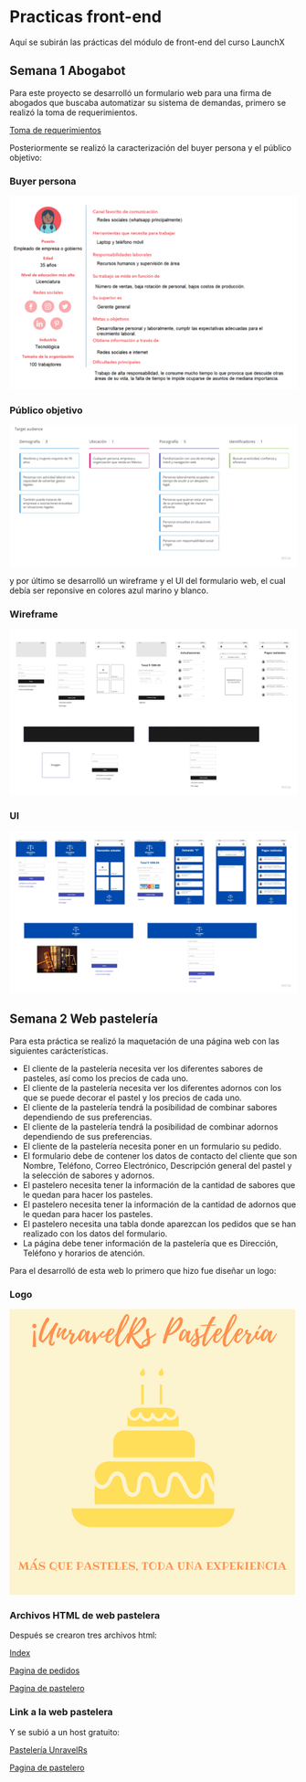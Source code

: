 # Practicas front-end 
Aquí se subirán las prácticas del módulo de front-end del curso LaunchX

## Semana 1 Abogabot 

Para este proyecto se desarrolló un formulario web para una firma de abogados que buscaba automatizar su sistema de demandas, primero se realizó la toma de requerimientos. 

[Toma de requerimientos](https://github.com/Unravelrs/Practicas-front-end/blob/main/Abogabot/Toma%20de%20requerimientos.doc)

Posteriormente se realizó la caracterización del buyer persona y el público objetivo:

### Buyer persona

![Buyer persona](/Abogabot/Buyer%20persona.png)

### Público objetivo
![público objetivo](/Abogabot/Publico%20objetivo.jpg)

y por último se desarrolló un wireframe y el UI del formulario web, el cual debía ser reponsive en colores azul marino y blanco.

### Wireframe

![wireframe](/Abogabot/Wireframe.jpg)

### UI

![UI](/Abogabot/UI.jpg)



## Semana 2 Web pastelería

Para esta práctica se realizó la maquetación de una página web con las siguientes carácterísticas.

- El cliente de la pastelería necesita ver los diferentes sabores de pasteles, así como los precios de cada uno.
- El cliente de la pastelería necesita ver los diferentes adornos con los que se puede decorar el pastel y los precios de cada uno.
- El cliente de la pastelería tendrá la posibilidad de combinar sabores dependiendo de sus preferencias.
- El cliente de la pastelería tendrá la posibilidad de combinar adornos dependiendo de sus preferencias.
- El cliente de la pastelería necesita poner en un formulario su pedido.
- El formulario debe de contener los datos de contacto del cliente que son Nombre, Teléfono, Correo Electrónico, Descripción general del pastel y la selección de sabores y adornos.
- El pastelero necesita tener la información de la cantidad de sabores que le quedan para hacer los pasteles.
- El pastelero necesita tener la información de la cantidad de adornos que le quedan para hacer los pasteles.
- El pastelero necesita una tabla donde aparezcan los pedidos que se han realizado con los datos del formulario.
- La página debe tener información de la pastelería que es Dirección, Teléfono y horarios de atención.

Para el desarrolló de esta web lo primero que hizo fue diseñar un logo:

### Logo

 ![Logo pasteleria](/Pasteleria/UnravelRs%20Pasteleria.png)






### Archivos HTML de web pastelera

Después se crearon tres archivos html:


[Index](/Pasteleria/index.html)

[Pagina de pedidos](/Pasteleria/pedidos%20pasteleria.html)

[Pagina de pastelero](/Pasteleria/Pasteleria%20admin.html)



### Link a la web pastelera 

Y se subió a un host gratuito:

[Pastelería UnravelRs](https://unravelrspasteleria.000webhostapp.com/index.html)

[Pagina de pastelero](https://unravelrspasteleria.000webhostapp.com/Pasteleria%20admin.html)
